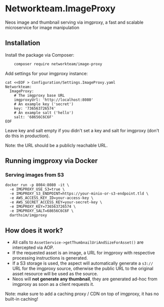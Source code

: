 # Networkteam.ImageProxy

Neos image and thumbnail serving via imgproxy, a fast and scalable microservice for image manipulation

## Installation

Install the package via Composer: 

```sh
    composer require networkteam/image-proxy
```

Add settings for your imgproxy instance:

```shell
cat <<EOF > Configuration/Settings.ImageProxy.yaml
Networkteam:
  ImageProxy:
    # The imgproxy base URL
    imgproxyUrl: 'http://localhost:8080'
    # An example key ('secret')
    key: '736563726574'
    # An example salt ('hello')
    salt: '68656C6C6F'
EOF
```

Leave key and salt empty if you didn't set a key and salt for imgproxy (don't do this in production). 

Note: the URL should be a publicly reachable URL.

## Running imgproxy via Docker

### Serving images from S3

```shell
docker run -p 8084:8080 -it \
  -e IMGPROXY_USE_S3=true \
  -e IMGPROXY_S3_ENDPOINT=https://your-minio-or-s3-endpoint.tld \
  -e AWS_ACCESS_KEY_ID=your-access-key \
  -e AWS_SECRET_ACCESS_KEY=your-secret-key \
  -e IMGPROXY_KEY=736563726574 \
  -e IMGPROXY_SALT=68656C6C6F \
  darthsim/imgproxy
```

## How does it work?

* All calls to `AssetService->getThumbnailUriAndSizeForAsset()` are intercepted via AOP.
* If the requested asset is an image, a URL for imgproxy with respective processing instructions is generated.
* If a S3 storage is used, the aspect will automatically generate a `s3://` URL for the imgproxy source,
  otherwise the public URL to the original asset resource will be used as the source.
* Neos will **not generate any thumbnail**, they are generated ad-hoc from imgproxy as soon as a client requests it.

Note: make sure to add a caching proxy / CDN on top of imgproxy, it has no built-in caching!
